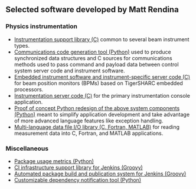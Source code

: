## Selected software developed by Matt Rendina
### Physics instrumentation
- [Instrumentation support library (C)](https://github.com/rendinam/BeamInstSupport) common to several beam instrument types.
- [Communications code generation tool (Python)](https://github.com/rendinam/BeamInstParser) used to produce synchronized data structures and C sources for communications methods used to pass command and payload data between control system server code and instrument software.
- [Embedded instrument software and instrument-specific server code (C)](https://github.com/rendinam/CBPM-TSHARC) for beam position monitors (BPMs) based on TigerSHARC embedded processors.
- [Instrumentation server code (C)](https://github.com/rendinam/CBIC) for the primary instrumentation console application.
- [Proof of concept Python redesign of the above system components (Python)](https://github.com/rendinam/CBPM) meant to simplify application development and take advantage of more advanced language features like exception handling.
- [Multi-language data file I/O library (C, Fortran, MATLAB)](https://github.com/rendinam/cbpmfio) for reading measurement data into C, Fortran, and MATLAB applications.

### Miscellaneous
- [Package usage metrics (Python)](https://github.com/Astroconda/conmets)
- [CI infrastructure support library for Jenkins (Groovy)](https://github.com/spacetelescope/jenkins_shared_ci_utils)
- [Automated package build and publication system for Jenkins (Groovy)](https://github.com/Astroconda/build_control)
- [Customizable dependency notification tool (Python)](https://github.com/spacetelescope/harbinger)

